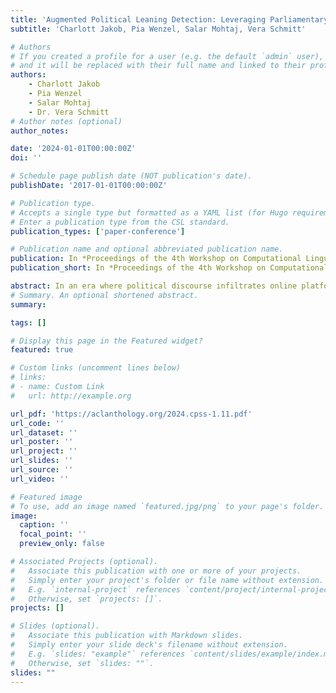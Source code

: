 ```yaml
---
title: 'Augmented Political Leaning Detection: Leveraging Parliamentary Speeches for Classifying News Articles'
subtitle: 'Charlott Jakob, Pia Wenzel, Salar Mohtaj, Vera Schmitt'

# Authors
# If you created a profile for a user (e.g. the default `admin` user), write the username (folder name) here
# and it will be replaced with their full name and linked to their profile.
authors:
    - Charlott Jakob
    - Pia Wenzel
    - Salar Mohtaj
    - Dr. Vera Schmitt
# Author notes (optional)
author_notes: 

date: '2024-01-01T00:00:00Z'
doi: ''

# Schedule page publish date (NOT publication's date).
publishDate: '2017-01-01T00:00:00Z'

# Publication type.
# Accepts a single type but formatted as a YAML list (for Hugo requirements).
# Enter a publication type from the CSL standard.
publication_types: ['paper-conference']

# Publication name and optional abbreviated publication name.
publication: In *Proceedings of the 4th Workshop on Computational Linguistics for the Political and Social Sciences*
publication_short: In *Proceedings of the 4th Workshop on Computational Linguistics for the Political and Social Sciences*

abstract: In an era where political discourse infiltrates online platforms and news media, identifying opinion is increasingly critical, especially in news articles, where objectivity is expected. Readers frequently encounter authors’ inherent political viewpoints, challenging them to discern facts from opinions. Classifying text on a spectrum from left to right is a key task for uncovering these viewpoints. Previous approaches rely on outdated datasets to classify current articles, neglecting that political opinions on certain subjects change over time. This paper explores a novel methodology for detecting political leaning in news articles by augmenting them with political speeches specific to the topic and publication time. We evaluated the impact of the augmentation using BERT and Mistral models. The results show that the BERT model’s F1 score improved from a baseline of 0.82 to 0.85, while the Mistral model’s F1 score increased from 0.30 to 0.31.
# Summary. An optional shortened abstract.
summary: 

tags: []

# Display this page in the Featured widget?
featured: true

# Custom links (uncomment lines below)
# links:
# - name: Custom Link
#   url: http://example.org

url_pdf: 'https://aclanthology.org/2024.cpss-1.11.pdf'
url_code: ''
url_dataset: ''
url_poster: ''
url_project: ''
url_slides: ''
url_source: ''
url_video: ''

# Featured image
# To use, add an image named `featured.jpg/png` to your page's folder.
image:
  caption: ''
  focal_point: ''
  preview_only: false

# Associated Projects (optional).
#   Associate this publication with one or more of your projects.
#   Simply enter your project's folder or file name without extension.
#   E.g. `internal-project` references `content/project/internal-project/index.md`.
#   Otherwise, set `projects: []`.
projects: []

# Slides (optional).
#   Associate this publication with Markdown slides.
#   Simply enter your slide deck's filename without extension.
#   E.g. `slides: "example"` references `content/slides/example/index.md`.
#   Otherwise, set `slides: ""`.
slides: ""
---
```




